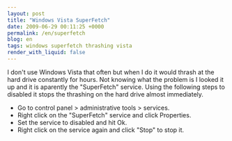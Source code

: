 ```yaml
---
layout: post
title: "Windows Vista SuperFetch"
date: 2009-06-29 00:11:25 +0000
permalink: /en/superfetch
blog: en
tags: windows superfetch thrashing vista
render_with_liquid: false
---
```


<!-- textlint-disable rousseau -->

I don't use Windows Vista that often but when I do it would thrash at
the hard drive constantly for hours. Not knowing what the problem is I
looked it up and it is aparently the "SuperFetch" service. Using the
following steps to disabled it stops the thrashing on the hard drive
almost immediately.

- Go to control panel \> administrative tools \> services.
- Right click on the "SuperFetch" service and click Properties.
- Set the service to disabled and hit Ok.
- Right click on the service again and click "Stop" to stop it.

<!-- textlint-enable rousseau -->
